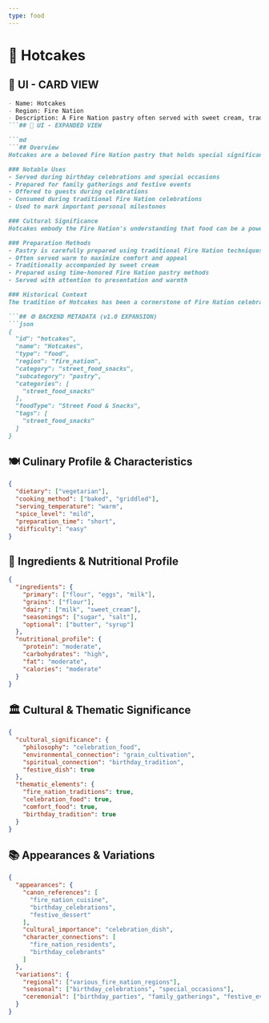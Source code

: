 ```yaml
---
type: food
---
```


# 🥞 Hotcakes

## 🎴 UI - CARD VIEW

```md
- Name: Hotcakes
- Region: Fire Nation
- Description: A Fire Nation pastry often served with sweet cream, traditionally used for birthday celebrations and representing the nation's approach to festive desserts.
```## 📖 UI - EXPANDED VIEW

```md
```## Overview
Hotcakes are a beloved Fire Nation pastry that holds special significance in the nation's celebration culture. These fluffy, warm pastries are often served with sweet cream and are traditionally prepared for birthday celebrations and other festive occasions. The dish embodies the Fire Nation's philosophy that celebrations should be marked with special foods that bring warmth and joy to those who partake in them, combining comfort with celebration in a way that strengthens community bonds.

### Notable Uses
- Served during birthday celebrations and special occasions
- Prepared for family gatherings and festive events
- Offered to guests during celebrations
- Consumed during traditional Fire Nation celebrations
- Used to mark important personal milestones

### Cultural Significance
Hotcakes embody the Fire Nation's understanding that food can be a powerful way to mark special occasions and bring people together. The dish represents their belief that celebrations should include foods that are both delicious and comforting, creating a sense of warmth and joy that enhances the festive atmosphere. The tradition of serving hotcakes during birthdays reflects the Fire Nation's appreciation for personal milestones and their commitment to making celebrations memorable.

### Preparation Methods
- Pastry is carefully prepared using traditional Fire Nation techniques
- Often served warm to maximize comfort and appeal
- Traditionally accompanied by sweet cream
- Prepared using time-honored Fire Nation pastry methods
- Served with attention to presentation and warmth

### Historical Context
The tradition of Hotcakes has been a cornerstone of Fire Nation celebration culture for generations, developed as a way to mark special occasions with comforting and delicious foods. This pastry demonstrates the Fire Nation's practical wisdom and their ability to create foods that enhance celebrations and bring people together. The tradition continues to be a vital part of Fire Nation celebration culture and serves as a reminder of the importance of marking life's special moments with good food and good company.

```## ⚙️ BACKEND METADATA (v1.0 EXPANSION)
```json
{
  "id": "hotcakes",
  "name": "Hotcakes",
  "type": "food",
  "region": "fire_nation",
  "category": "street_food_snacks",
  "subcategory": "pastry",
  "categories": [
    "street_food_snacks"
  ],
  "foodType": "Street Food & Snacks",
  "tags": [
    "street_food_snacks"
  ]
}
```

## 🍽️ Culinary Profile & Characteristics
```json
{
  "dietary": ["vegetarian"],
  "cooking_method": ["baked", "griddled"],
  "serving_temperature": "warm",
  "spice_level": "mild",
  "preparation_time": "short",
  "difficulty": "easy"
}
```

## 🥘 Ingredients & Nutritional Profile
```json
{
  "ingredients": {
    "primary": ["flour", "eggs", "milk"],
    "grains": ["flour"],
    "dairy": ["milk", "sweet_cream"],
    "seasonings": ["sugar", "salt"],
    "optional": ["butter", "syrup"]
  },
  "nutritional_profile": {
    "protein": "moderate",
    "carbohydrates": "high",
    "fat": "moderate",
    "calories": "moderate"
  }
}
```

## 🏛️ Cultural & Thematic Significance
```json
{
  "cultural_significance": {
    "philosophy": "celebration_food",
    "environmental_connection": "grain_cultivation",
    "spiritual_connection": "birthday_tradition",
    "festive_dish": true
  },
  "thematic_elements": {
    "fire_nation_traditions": true,
    "celebration_food": true,
    "comfort_food": true,
    "birthday_tradition": true
  }
}
```

## 📚 Appearances & Variations
```json
{
  "appearances": {
    "canon_references": [
      "fire_nation_cuisine",
      "birthday_celebrations",
      "festive_dessert"
    ],
    "cultural_importance": "celebration_dish",
    "character_connections": [
      "fire_nation_residents",
      "birthday_celebrants"
    ]
  },
  "variations": {
    "regional": ["various_fire_nation_regions"],
    "seasonal": ["birthday_celebrations", "special_occasions"],
    "ceremonial": ["birthday_parties", "family_gatherings", "festive_events"]
  }
}
```
